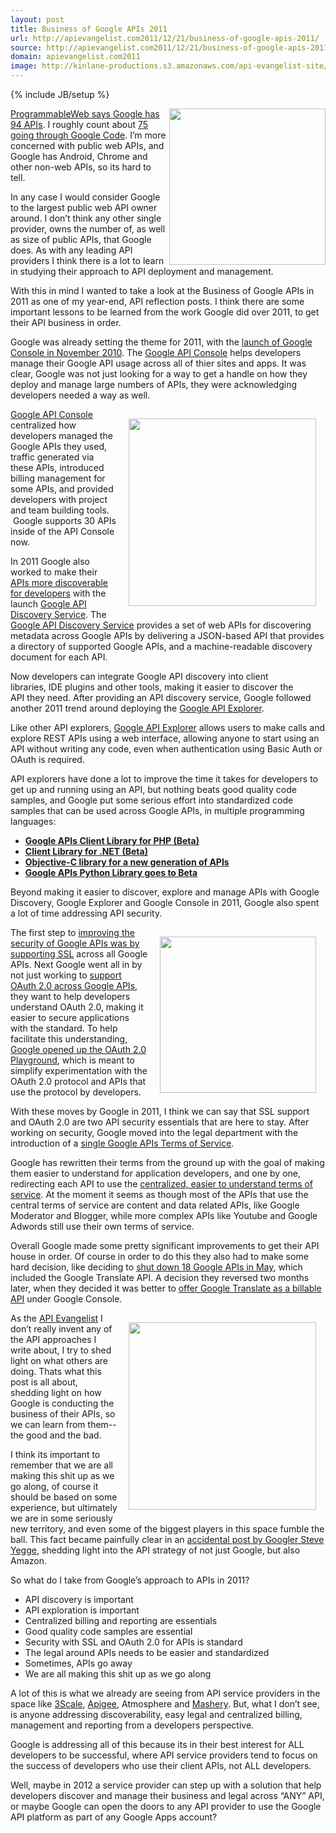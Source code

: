 ```yaml
---
layout: post
title: Business of Google APIs 2011
url: http://apievangelist.com2011/12/21/business-of-google-apis-2011/
source: http://apievangelist.com2011/12/21/business-of-google-apis-2011/
domain: apievangelist.com2011
image: http://kinlane-productions.s3.amazonaws.com/api-evangelist-site/blog/google_code.jpg
---
```

{% include JB/setup %}
<p><a href="http://code.google.com/more/"><img src="http://kinlane-productions.s3.amazonaws.com/google/google_code.jpg" alt="" width="250" align="right" /></a></p>
<p><a title="ProgrammableWeb says Google has 94 APIs" href="http://www.programmableweb.com/apis/directory/1?company=Google">ProgrammableWeb says Google has 94 APIs</a>.  I roughly count about <a href="http://code.google.com/more/">75 going through Google Code</a>.  I&rsquo;m more concerned with public web APIs, and Google has Android, Chrome and other non-web APIs, so its hard to tell.</p>
<p>In any case I would consider Google to the largest public web API owner around.  I don&rsquo;t think any other single provider, owns the number of, as well as size of public APIs, that Google does.  As with any leading API providers I think there is a lot to learn in studying their approach to API deployment and management.</p>
<p>With this in mind I wanted to take a look at the Business of Google APIs in 2011 as one of my year-end, API reflection posts.  I think there are some important lessons to be learned from the work Google did over 2011, to get their API business in order.</p>
<p>Google was already setting the theme for 2011, with the <a title="launch of Google Console in 2010" href="http://googlecode.blogspot.com/2010/11/introducing-google-apis-console-and-our.html">launch of Google Console in November 2010</a>.  The <a title="Google API Console" href="https://code.google.com/apis/console/">Google API Console</a> helps developers manage their Google API usage across all of thier sites and apps.  It was clear, Google was not just looking for a way to get a handle on how they deploy and manage large numbers of APIs, they were acknowledging developers needed a way as well.</p>
<p><a title="Google API Console" href="http://blog.apievangelist.com/2011/05/21/google-apis-console/"><img style="padding: 15px;" src="http://kinlane-productions.s3.amazonaws.com/google/Google-APIs-Console-Dashboard.png" alt="" width="300" align="right" /></a></p>
<p><a title="Google API Console" href="http://blog.apievangelist.com/2011/05/21/google-apis-console/">Google API Console</a> centralized how developers managed the Google APIs they used, traffic generated via these APIs, introduced billing management for some APIs, and provided developers with project and team building tools. &nbsp;Google supports 30 APIs inside of the API Console now.</p>
<p>In 2011 Google also worked to make their <a title="Google APIs more discoverable" href="http://googlecode.blogspot.com/2011/05/google-apis-discovery-service-one-api.html">APIs more discoverable for developers</a> with the launch <a title="Google API Discovery Service" href="http://code.google.com/apis/discovery/">Google API Discovery Service</a>.  The <a title="Google API Discover Service" href="http://blog.apievangelist.com/2011/05/21/google-apis-discovery-service/">Google API Discovery Service</a> provides a set of web APIs for discovering metadata across Google APIs by delivering a JSON-based API that provides a directory of supported Google APIs, and a machine-readable discovery document for each API.</p>
<p><a title="Google API Discover Service" href="http://blog.apievangelist.com/2011/05/21/google-apis-discovery-service/"><img style="padding: 15px;" src="http://kinlane-productions.s3.amazonaws.com/google/google-discover-file-cabinet.png" alt="" align="right" /></a></p>
<p>Now developers can integrate Google API discovery into client libraries, IDE plugins and other tools, making it easier to discover the API they need.  After providing an API discovery service,  Google followed another 2011 trend around deploying the <a title="Google API Explorer" href="https://code.google.com/apis/explorer/">Google API Explorer</a>.</p>
<p>Like other API explorers, <a title="Google API Explorer" href="http://blog.apievangelist.com/2011/03/08/google-api-explorer/">Google API Explorer</a> allows users to make calls and explore REST APIs using a web interface, allowing anyone to start using an API without writing any code, even when authentication using Basic Auth or OAuth is required.</p>
<p>API explorers have done a lot to improve the time it takes for developers to get up and running using an API, but nothing beats good quality code samples, and Google put some serious effort into standardized code samples that can be used across Google APIs, in multiple programming languages:</p>
<ul class="mainlist">
<li><a href="http://googlecode.blogspot.com/search?updated-max=2011-09-09T15:20:00-07:00&amp;max-results=10 Google APIs"><strong>Google APIs Client Library for PHP (Beta)</strong></a></li>
<li><a href="http://googlecode.blogspot.com/2011/09/google-apis-client-library-for-net-beta.html"><strong>Client Library for .NET (Beta)</strong></a></li>
<li><a href="http://googlecode.blogspot.com/2011/08/new-objective-c-library-for-new.html"><strong>Objective-C library for a new generation of APIs </strong></a></li>
<li><a href="http://googlecode.blogspot.com/2011/04/google-apis-python-library-goes-to-beta.html"><strong>Google APIs Python Library goes to Beta </strong></a></li>
</ul>
<p>Beyond making it easier to discover, explore and manage APIs with Google Discovery, Google Explorer and Google Console in 2011, Google also spent a lot of time addressing API security.</p>
<p><a href="https://code.google.com/oauthplayground/" target="_blank"><img style="padding: 15px;" src="http://kinlane-productions.s3.amazonaws.com/api-evangelist/Google-OAuth-2-Playground.png" alt="" width="250" align="right" /></a></p>
<p>The first step to <a title="improving security across Google APIs by supporting SSL" href="http://googlecode.blogspot.com/2011/03/improving-security-of-google-apis-with.html">improving the security of Google APIs was by supporting SSL</a> across all Google APIs.  Next Google went all in by not just working to <a title="support OAuth across Google APIs" href="http://googlecode.blogspot.com/2011/03/making-auth-easier-oauth-20-for-google.html">support OAuth 2.0 across Google APIs</a>, they want to help developers understand OAuth 2.0, making it easier to secure applications with the standard.  To help facilitate this understanding, <a title="Google opened up the oauth playground" href="http://googlecode.blogspot.com/2011/11/oauth-20-playground-open-to-developers.ht">Google opened up the OAuth 2.0 Playground</a>, which is meant to simplify experimentation with the OAuth 2.0 protocol and APIs that use the protocol by developers.</p>
<p>With these moves by Google in 2011,  I think we can say that SSL support and OAuth 2.0 are two API security essentials that are here to stay.   After working on security, Google moved into the legal department with the introduction of a <a title="single Google APIs Terms of Service" href="http://blog.apievangelist.com/2011/12/12/google-deploys-a-single,-centralized-terms-of-use-for-apis/">single Google APIs Terms of Service</a>.</p>
<p>Google has rewritten their terms from the ground up with the goal of making them easier to understand for application developers, and one by one, redirecting each API to use the <a title="centralized, easier to use terms of service" href="http://code.google.com/apis/terms/index.html">centralized, easier to understand terms of service</a>.   At the moment it seems as though most of the APIs that use the central terms of service are content and data related APIs, like Google Moderator and Blogger, while more complex APIs like Youtube and Google Adwords still use their own terms of service.</p>
<p>Overall Google made some pretty significant improvements to get their API house in order. Of course in order to do this they also had to make some hard decision, like deciding to <a title="shut down 18 Google APIs in May" href="http://googlecode.blogspot.com/2011/05/spring-cleaning-for-some-of-our-apis.html">shut down 18 Google APIs in May</a>, which included the Google Translate API.  A decision they reversed two months later, when they decided it was better to&nbsp;<a title="offer Google Translate as a Billable API" href="/2011/08/25/paid-version-of-google-translate-api/">offer Google Translate as a billable API</a> under Google Console.</p>
<p><a title="offer Google Translate as a Billable API" href="/2011/08/25/paid-version-of-google-translate-api/"><img style="padding: 15px;" src="http://kinlane-productions.s3.amazonaws.com/api-evangelist/Tag-Cloud-Google-Translate.png" alt="" width="300" align="right" /></a></p>
<p>As the <a title="API Evangelist" href="http://apievangelist.com">API Evangelist</a> I don&rsquo;t really invent any of the API approaches I write about, I try to shed light on what others are doing.  Thats what this post is all about, shedding light on how Google is conducting the business of their APIs, so we can learn from them-- the good and the bad.</p>
<p>I think its important to remember that we are all making this shit up as we go along, of course it should be based on some experience, but ultimately we are in some seriously new territory, and even some of the biggest players in this space fumble the ball.  This fact became painfully clear in an <a title="accidental post by Steve Yegge" href="https://plus.google.com/112678702228711889851/posts/eVeouesvaVX">accidental post by Googler Steve Yegge</a>, shedding light into the API strategy of not just Google, but also Amazon.</p>
<p>So what do I take from Google&rsquo;s approach to APIs in 2011?</p>
<ul class="mainlist">
<li>API discovery is important</li>
<li>API exploration is important </li>
<li>Centralized billing and reporting are essentials</li>
<li>Good quality code samples are essential </li>
<li>Security with SSL and OAuth 2.0 for APIs is standard </li>
<li>The legal around APIs needs to be easier and standardized </li>
<li>Sometimes, APIs go away </li>
<li>We are all making this shit up as we go along </li>
</ul>
<p>A lot of this is what we already are seeing from API service providers in the space like <a title="3Scale" href="http://blog.apievangelist.com/serviceproviders/3scale.php">3Scale</a>, <a title="Apigee" href="http://blog.apievangelist.com/serviceproviders/apigee.php">Apigee</a>, Atmosphere and <a title="Mashery" href="http://blog.apievangelist.com/serviceproviders/mashery.php">Mashery</a>. But, what I don&rsquo;t see, is anyone addressing discoverability, easy legal and centralized billing, management and reporting from a developers perspective.</p>
<p>Google is addressing all of this because its in their best interest for ALL developers to be successful, where API service providers tend to focus on the success of developers who use their client APIs, not ALL developers.</p>
<p>Well, maybe in 2012 a service provider can step up with a solution that help developers discover and manage their business and legal across &ldquo;ANY&rdquo; API, or maybe Google can open the doors to any API provider to use the Google API platform as part of any Google Apps account?</p>

